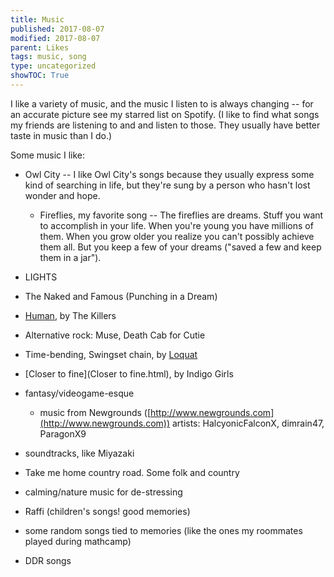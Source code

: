 ```yaml
---
title: Music
published: 2017-08-07
modified: 2017-08-07
parent: Likes
tags: music, song
type: uncategorized
showTOC: True
---
```




I like a variety of music, and the music I listen to is always changing -- for an accurate picture see my starred list on Spotify. (I like to find what songs my friends are listening to and and listen to those. They usually have better taste in music than I do.)

Some music I like:

+ Owl City -- I like Owl City's songs because they usually express some kind of searching in life, but they're sung by a person who hasn't lost wonder and hope.

    + Fireflies, my favorite song -- The fireflies are dreams. Stuff you want to accomplish in your life. When you're young you have millions of them. When you grow older you realize you can't possibly achieve them all. But you keep a few of your dreams ("saved a few and keep them in a jar").

+ LIGHTS

+ The Naked and Famous (Punching in a Dream)

+ [Human](Human.html), by The Killers

+ Alternative rock: Muse, Death Cab for Cutie

+ Time-bending, Swingset chain, by [Loquat](Loquat.html)

+ [Closer to fine](Closer to fine.html), by Indigo Girls

+ fantasy/videogame-esque

    + music from Newgrounds ([http://www.newgrounds.com](http://www.newgrounds.com)) artists: HalcyonicFalconX, dimrain47, ParagonX9

+ soundtracks, like Miyazaki

+ Take me home country road. Some folk and country

+ calming/nature music for de-stressing

+ Raffi (children's songs! good memories)

+ some random songs tied to memories (like the ones my roommates played during mathcamp)

+ DDR songs




